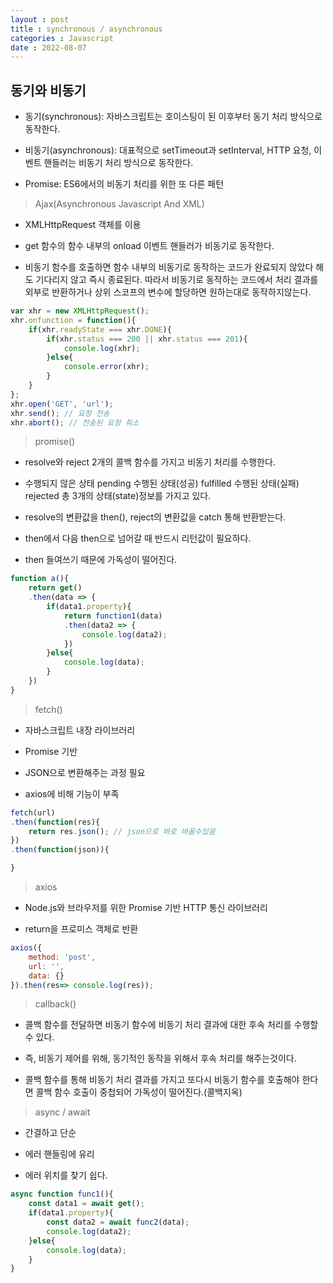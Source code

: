 ```yaml
---
layout : post
title : synchronous / asynchronous
categories : Javascript
date : 2022-08-07
---
```


## 동기와 비동기

* 동기(synchronous): 자바스크립트는 호이스팅이 된 이후부터 동기 처리 방식으로 동작한다.

* 비동기(asynchronous): 대표적으로 setTimeout과 setInterval, HTTP 요청, 이벤트 핸들러는 비동기 처리 방식으로 동작한다. 

* Promise: ES6에서의 비동기 처리를 위한 또 다른 패턴

> Ajax(Asynchronous Javascript And XML)

* XMLHttpRequest 객체를 이용

* get 함수의 함수 내부의 onload 이벤트 핸들러가 비동기로 동작한다.

* 비동기 함수를 호출하면 함수 내부의 비동기로 동작하는 코드가 완료되지 않았다 해도 기다리지 않고 즉시 종료된다. 따라서 비동기로 동작하는 코드에서 처리 결과를 외부로 반환하거나 상위 스코프의 변수에 할당하면 원하는대로 동작하지않는다.

```javascript
var xhr = new XMLHttpRequest();
xhr.onfunction = function(){
    if(xhr.readyState === xhr.DONE){
        if(xhr.status === 200 || xhr.status === 201){
            console.log(xhr);
        }else{
            console.error(xhr);
        }
    }
};
xhr.open('GET', 'url');
xhr.send(); // 요청 전송
xhr.abort(); // 전송된 요청 취소
```

> promise()

* resolve와 reject 2개의 콜백 함수를 가지고 비동기 처리를 수행한다.

* 수행되지 않은 상태 pending
수행된 상태(성공) fulfilled
수행된 상태(실패) rejected
총 3개의 상태(state)정보를 가지고 있다.

* resolve의 변환값을 then(), reject의 변환값을 catch 통해 반환받는다.

* then에서 다음 then으로 넘어갈 때 반드시 리턴값이 필요하다.

* then 들여쓰기 때문에 가독성이 떨어진다.

```javascript
function a(){
    return get()
    .then(data => {
        if(data1.property){
            return function1(data)
            .then(data2 => {
                console.log(data2);
            })
        }else{
            console.log(data);
        }
    })
}
```

> fetch()

* 자바스크립트 내장 라이브러리

* Promise 기반

* JSON으로 변환해주는 과정 필요

* axios에 비해 기능이 부족

```javascript
fetch(url)
.then(function(res){
    return res.json(); // json으로 바로 바꿀수있음
})
.then(function(json)){

}
```

> axios

* Node.js와 브라우저를 위한 Promise 기반 HTTP 통신 라이브러리

* return을 프로미스 객체로 반환

```javascript
axios({
    method: 'post',
    url: '',
    data: {}
}).then(res=> console.log(res));
```

> callback()

* 콜백 함수를 전달하면 비동기 함수에 비동기 처리 결과에 대한 후속 처리를 수행할 수 있다.

* 즉, 비동기 제어를 위해, 동기적인 동작을 위해서 후속 처리를 해주는것이다.

* 콜백 함수를 통해 비동기 처리 결과를 가지고 또다시 비동기 함수를 호출해야 한다면 콜백 함수 호출이 중첩되어 가독성이 떨어진다.(콜백지옥)

> async / await

*  간결하고 단순

* 에러 핸들링에 유리

* 에러 위치를 찾기 쉽다.

```javascript
async function func1(){
    const data1 = await get();
    if(data1.property){
        const data2 = await func2(data);
        console.log(data2);
    }else{
        console.log(data);
    }
}
```